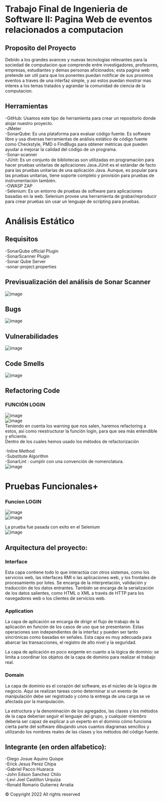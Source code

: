 # Trabajo Final de Ingenieria de Software II: Pagina Web de eventos relacionados a computacion

## Proposito del Proyecto
Debido a los grandes avances y nuevas tecnologias relevantes para la sociedad de computacion que comprende entre investigadores, profesores, empresas, estudiantes y demas personas aficionados; esta pagina web pretende ser util para que los ponentes puedan notificar de sus proximos eventos a traves de una interfaz simple, y asi estos puedan mostrar mas interes a los temas tratados y agrandar la comunidad de ciencia de la computacion.

## Herramientas

-GitHub: Usamos este tipo de herramienta para crear un repositorio donde alojar nuestro proyecto.<br>
-JMeter<br>
-SonarQube: Es una plataforma para evaluar código fuente. Es software libre y usa diversas herramientas de análisis estático de código fuente como Checkstyle, PMD o FindBugs para obtener métricas que pueden ayudar a mejorar la calidad del código de un programa.<br>
-Sonar-scanner <br>
-JUnit: Es un conjunto de bibliotecas son utilizadas en programación para hacer pruebas unitarias de aplicaciones Java.JUnit es el estándar de facto para las pruebas unitarias de una aplicación Java. Aunque, es popular para las pruebas unitarias, tiene soporte completo y provisión para pruebas de instrumentación también. <br>
-OWASP ZAP <br>
-Selenium: Es un entorno de pruebas de software para aplicaciones basadas en la web. Selenium provee una herramienta de grabar/reproducir para crear pruebas sin usar un lenguaje de scripting para pruebas. <br>


# Análisis Estático


## Requisitos

-SonarQube official Plugin <br>
-SonarScanner Plugin <br>
-Sonar Qube Server <br>
-sonar-project.properties <br>

## Previsualización del análisis de Sonar Scanner

![image](https://github.com/GabrielPacco/Proyecto_Final_IS_II/blob/ronald/Images/Capturas_Sonar_Qube/localhost_9000_dashboard_id%3DProyecto_Final_IS_II_1.0(iPad%20Air).png) <br>
## Bugs
![image](https://github.com/GabrielPacco/Proyecto_Final_IS_II/blob/ronald/Images/Capturas_Sonar_Qube/Bugs.png) <br>

## Vulnerabilidades
![image](https://github.com/GabrielPacco/Proyecto_Final_IS_II/blob/ronald/Images/Capturas_Sonar_Qube/Security_Vulnerabilities.png) <br>

## Code Smells
![image](https://github.com/GabrielPacco/Proyecto_Final_IS_II/blob/ronald/Images/Capturas_Sonar_Qube/Code_Smells.png) <br>

## Refactoring Code

### FUNCIÓN LOGIN

![image](https://github.com/GabrielPacco/Proyecto_Final_IS_II/blob/ronald/Images/funcion_login_sin.png) <br>
![image](https://github.com/GabrielPacco/Proyecto_Final_IS_II/blob/ronald/Images/funcion_login_sin2.png) <br>
Teniendo en cuenta los  warning que nos salen, haremos refactoring a estos, así como reestructurar la función login, para que sea más entendible y eficiente.<br>
Dentro de los cuales hemos usado los métodos de refactorización <br>

-Inline Method <br>
-Substitute Algorithm   <br>
-SonarLint : cumplir con una convención de nomenclatura.<br>
![image](https://github.com/GabrielPacco/Proyecto_Final_IS_II/blob/ronald/Images/funcion_login_con.png) <br>
# Pruebas Funcionales+
### Funcion LOGIN

![image](https://github.com/GabrielPacco/Proyecto_Final_IS_II/blob/ronald/Images/pruebafuncional.png) <br>
![image](https://github.com/GabrielPacco/Proyecto_Final_IS_II/blob/ronald/Images/pruebafuncional2.png) <br>

La prueba fue pasada con exito en el Selenium <br>
![image](https://github.com/GabrielPacco/Proyecto_Final_IS_II/blob/ronald/Images/test_pruebaok.png) <br>

## Arquitectura del proyecto: 

### Interface
Esta capa contiene todo lo que interactúa con otros sistemas, como los servicios web, las interfaces RMI o las aplicaciones web, y los frontales de procesamiento por lotes. Se encarga de la interpretación, validación y traducción de los datos entrantes. También se encarga de la serialización de los datos salientes, como HTML o XML a través de HTTP para los navegadores web o los clientes de servicios web.

### Application
La capa de aplicación se encarga de dirigir el flujo de trabajo de la aplicación en función de los casos de uso que se presentaron.
Estas operaciones son independientes de la interfaz y pueden ser tanto sincrónicas como basadas en señales. Esta capa es muy adecuada para abarcar las transacciones, el registro de alto nivel y la seguridad.

La capa de aplicación es poco exigente en cuanto a la lógica de dominio: se limita a coordinar los objetos de la capa de dominio para realizar el trabajo real.

### Domain
La capa de dominio es el corazón del software, es el núcleo de la lógica de negocio.
Aqui se realizan tareas como determinar si un evento de manipulación debe ser registrado y cómo la entrega de una carga se ve afectada por la manipulación.

La estructura y la denominación de los agregados, las clases y los métodos de la capa deberían seguir el lenguaje del grupo, y cualquier miembro debería ser capaz de explicar a un experto en el dominio cómo funciona cierta parte del software dibujando unos cuantos diagramas sencillos y utilizando los nombres reales de las clases y los métodos del código fuente.

## Integrante (en orden alfabetico):

-Diego Josue Aquino Quispe <br>
-Erick Jesus Perez Chipa <br>
-Gabriel Pacco Huaraca <br>
-John Edson Sanchez Chilo <br>
-Levi Joel Castillon Urquiza <br>
-Ronald Romario Gutierrez Arratia  <br>



© Copyright 2022 All rights reserved
